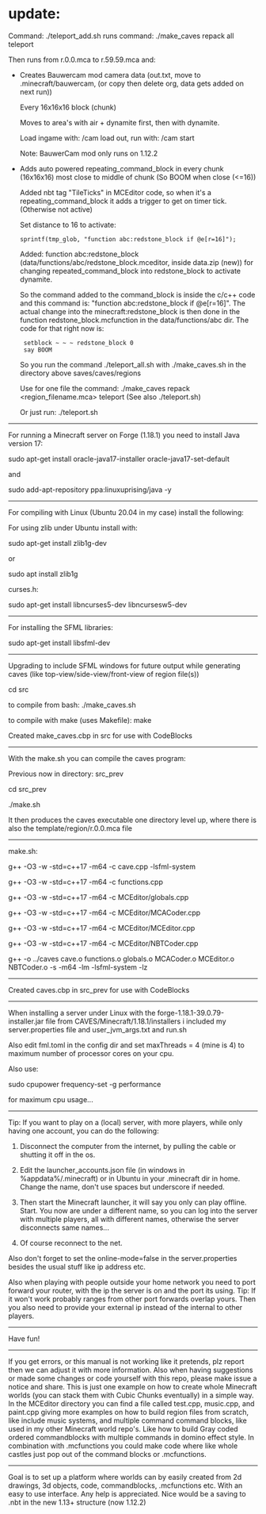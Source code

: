 # update:

Command: ./teleport_add.sh runs command: ./make_caves repack all teleport

Then runs from r.0.0.mca to r.59.59.mca and:

- Creates Bauwercam mod camera data (out.txt, move to .minecraft/bauwercam, (or copy then delete org, data gets added on next run))

    Every 16x16x16 block (chunk)
    
    Moves to area's with air + dynamite first, then with dynamite. 

    Load ingame with: /cam load out, run with: /cam start <number of frames>
    
    Note: BauwerCam mod only runs on 1.12.2
    
- Adds auto powered repeating_command_block in every chunk (16x16x16) most close to middle of chunk (So BOOM when close (<=16))
 
    Added nbt tag "TileTicks" in MCEditor code, so when it's a repeating_command_block it adds a trigger to get on timer tick. (Otherwise not active)
    
    Set distance to 16 to activate:     
    
      sprintf(tmp_glob, "function abc:redstone_block if @e[r=16]");
    
    Added: function abc:redstone_block (data/functions/abc/redstone_block.mceditor, inside data.zip (new)) for changing repeated_command_block into redstone_block to activate dynamite.
    
    So the command added to the command_block is inside the c/c++ code and this command is: "function abc:redstone_block if @e[r=16]". The actual change into the minecraft:redstone_block is then done in the function redstone_block.mcfunction in the data/functions/abc dir. The code for that right now is:
    
       setblock ~ ~ ~ redstone_block 0
       say BOOM
 
    So you run the command ./teleport_all.sh with ./make_caves.sh in the directory above saves/caves/regions
 
    Use for one file the command: ./make_caves repack <region_filename.mca> teleport (See also ./teleport.sh)
 
    Or just run: ./teleport.sh 
***

For running a Minecraft server on Forge (1.18.1) you need to install Java version 17:

sudo apt-get install oracle-java17-installer oracle-java17-set-default

and

sudo add-apt-repository ppa:linuxuprising/java -y
***
For compiling with Linux (Ubuntu 20.04 in my case) install the following:

For using zlib under Ubuntu install with:

sudo apt-get install zlib1g-dev

or

sudo apt install zlib1g

curses.h:

sudo apt-get install libncurses5-dev libncursesw5-dev
***
For installing the SFML libraries:

sudo apt-get install libsfml-dev
***
Upgrading to include SFML windows for future output while generating caves (like top-view/side-view/front-view of region file(s))

cd src

to compile from bash: ./make_caves.sh

to compile with make (uses Makefile): make

Created make_caves.cbp in src for use with CodeBlocks
***
With the make.sh you can compile the caves program:

Previous now in directory: src_prev

cd src_prev

./make.sh

It then produces the caves executable one directory level up, where there is also the template/region/r.0.0.mca file
***
make.sh:

g++ -O3 -w -std=c++17 -m64 -c cave.cpp -lsfml-system

g++ -O3 -w -std=c++17 -m64 -c functions.cpp

g++ -O3 -w -std=c++17 -m64 -c MCEditor/globals.cpp

g++ -O3 -w -std=c++17 -m64 -c MCEditor/MCACoder.cpp

g++ -O3 -w -std=c++17 -m64 -c MCEditor/MCEditor.cpp

g++ -O3 -w -std=c++17 -m64 -c MCEditor/NBTCoder.cpp

g++ -o ../caves cave.o functions.o globals.o MCACoder.o MCEditor.o NBTCoder.o -s -m64 -lm -lsfml-system -lz
***
Created caves.cbp in src_prev for use with CodeBlocks
***
When installing a server under Linux with the forge-1.18.1-39.0.79-installer.jar file from CAVES/Minecraft/1.18.1/installers i included my server.properties file and user_jvm_args.txt and run.sh

Also edit fml.toml in the config dir and set maxThreads = 4 (mine is 4) to maximum number of processor cores on your cpu.

Also use:

sudo cpupower frequency-set -g performance

for maximum cpu usage...
***
Tip: If you want to play on a (local) server, with more players, while only having one account, you can do the following:

1) Disconnect the computer from the internet, by pulling the cable or shutting it off in the os.

2) Edit the launcher_accounts.json file (in windows in %appdata%/.minecraft) or in Ubuntu in your .minecraft dir in home. Change the name, don't use spaces but underscore if needed.

3) Then start the Minecraft launcher, it will say you only can play offline. Start. You now are under a different name, so you can log into the server with multiple players, all with different names, otherwise the server disconnects same names...

4) Of course reconnect to the net.

Also don't forget to set the online-mode=false in the server.properties besides the usual stuff like ip address etc.

Also when playing with people outside your home network you need to port forward your router, with the ip the server is on and the port its using. Tip: If it won't work probably ranges from other port forwards overlap yours.
Then you also need to provide your external ip instead of the internal to other players.
***
Have fun!
***
If you get errors, or this manual is not working like it pretends, plz report then we can adjust it with more information. Also when having suggestions or made some changes or code yourself with this repo, please make issue a notice and share. This is just one example on how to create whole Minecraft worlds (you can stack them with Cubic Chunks eventually) in a simple way. In the MCEditor directory you can find a file called test.cpp, music.cpp, and paint.cpp giving more examples on how to build region files from scratch, like include music systems, and multiple command command blocks, like used in my other Minecraft world repo's. Like how to build Gray coded ordered commandblocks with multiple commands in domino effect style. In combination with .mcfunctions you could make code where like whole castles just pop out of the command blocks or .mcfunctions.
***
Goal is to set up a platform where worlds can by easily created from 2d drawings, 3d objects, code, commandblocks, .mcfunctions etc. With an easy to use interface. Any help is appreciated. Nice would be a saving to .nbt in the new 1.13+ structure (now 1.12.2)
 

